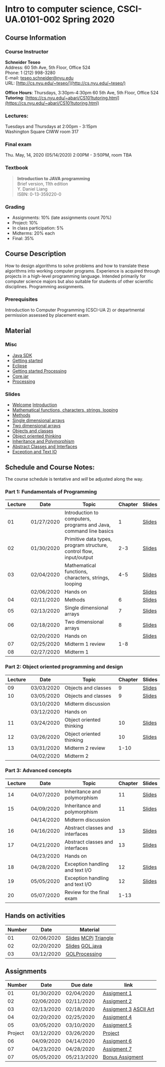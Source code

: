 # Intro to computer science, CSCI-UA.0101-​002 Spring 2020

## Course Information
### Course Instructor
**Schneider Teseo**<br>
Address: 60 5th Ave, 5th Floor, Office 524<br>
Phone: 1 (212) 998-3280<br>
E-mail: [teseo.schneider@nyu.edu](mailto:teseo.schneider@nyu.edu)<br>
URL: [http://cs.nyu.edu/~teseo/](http://cs.nyu.edu/~teseo/)<br>

**Office Hours**: Thursdays, 3:30pm-4:30pm 60 5th Ave, 5th Floor, Office 524<br>
**Tutoring**:
[https://cs.nyu.edu/~abari/CS101tutoring.html](https://cs.nyu.edu/~abari/CS101tutoring.html)

### Lectures:
Tuesdays and Thursdays at 2:00pm - 3:15pm<br>
Washington Square CIWW
room 317


### Final exam
Thu. May, 14, 2020 (05/14/2020) 2:00PM - 3:50PM, room TBA

### Textbook

> **Introduction to JAVA programming**<br>
> Brief version, 11th edition<br>
> Y. Daniel Liang<br>
> ISBN: 0-13-359220-0


### Grading
 - Assignments: 10% (late assignments count 70%)
 - Project: 10%
 - In class participation: 5%
 - Midterms: 20% each
 - Final: 35%

## Course Description

How to design algorithms to solve problems and how to translate these algorithms into working computer programs. Experience is acquired through projects in a high-level programming language. Intended primarily for computer science majors but also suitable for students of other scientific disciplines. Programming assignments.



### Prerequisites
Introduction to Computer Programming (CSCI-UA 2) or departmental permission assessed by placement exam.



## Material

### Misc

- [Java SDK](http://www.oracle.com/technetwork/java/javase/downloads/index.html)
- [Getting started](https://github.com/teseoch/Intro-To-Computer-Science-Spring-2020/raw/master/material/getting_started.pdf)
- [Eclipse](https://www.eclipse.org/)
- [Getting started Processing](https://github.com/teseoch/Intro-To-Computer-Science-Spring-2020/raw/master/material/getting_started_processing.pdf)
- [Core.jar](https://github.com/teseoch/Intro-To-Computer-Science-Spring-2020/blob/master/material/core.jar.zip?raw=true)
- [Processing](https://processing.org/)

### Slides
 - [Welcome](https://github.com/teseoch/Intro-To-Computer-Science-Spring-2020/raw/master/slides/lecture1-welcome.pdf)
[Introduction](https://github.com/teseoch/Intro-To-Computer-Science-Spring-2020/raw/master/slides/lecture2-intro.pdf)
- [Mathematical functions, characters, strings, looping](https://github.com/teseoch/Intro-To-Computer-Science-Spring-2020/raw/master/slides/lecture3-math.pdf)
- [Methods](https://github.com/teseoch/Intro-To-Computer-Science-Spring-2020/raw/master/slides/lecture4-methods.pdf)
- [Single dimensional arrays](https://github.com/teseoch/Intro-To-Computer-Science-Spring-2020/raw/master/slides/lecture5-arrays.pdf)
- [Two dimensional arrays](https://github.com/teseoch/Intro-To-Computer-Science-Spring-2020/raw/master/slides/lecture6-ndarrays.pdf)
- [Objects and classes](https://github.com/teseoch/Intro-To-Computer-Science-Spring-2020/raw/master/slides/lecture7-objects.pdf)
- [Object oriented thinking](https://github.com/teseoch/Intro-To-Computer-Science-Spring-2020/raw/master/slides/lecture8-thinkingoo.pdf)
- [Inheritance and Polymorphism](https://github.com/teseoch/Intro-To-Computer-Science-Spring-2020/raw/master/slides/lecture9-polymorphism.pdf)
- [Abstract Classes and Interfaces](https://github.com/teseoch/Intro-To-Computer-Science-Spring-2020/raw/master/slides/lecture10-interfaces.pdf)
- [Exception and Text IO](https://github.com/teseoch/Intro-To-Computer-Science-Spring-2020/raw/master/slides/lecture11-exception-IO.pdf)


## Schedule and Course Notes:

The course schedule is tentative and *will* be adjusted along the way.

### Part 1: Fundamentals of Programming
| Lecture | Date | Topic | Chapter | Slides |
|----|----|----|----|----|
| 01 | 01/27/2020 | Introduction to computers, programs and Java, command line basics | 1 | [Slides](https://github.com/teseoch/Intro-To-Computer-Science-Spring-2020/raw/master/slides/lecture1-welcome.pdf) |
| 02 | 01/30/2020 | Primitive data types, program structure, control flow, input/output| 2-3 | [Slides](https://github.com/teseoch/Intro-To-Computer-Science-Spring-2020/raw/master/slides/lecture2-intro.pdf) |
| 03 | 02/04/2020 | Mathematical functions, characters, strings, looping| 4-5 | [Slides](https://github.com/teseoch/Intro-To-Computer-Science-Spring-2020/raw/master/slides/lecture3-math.pdf) |
|    | 02/06/2020 | Hands on | | [Slides](https://github.com/teseoch/Intro-To-Computer-Science-Spring-2020/raw/master/slides/handson1.pdf) |
| 04 | 02/11/2020 | Methods | 6 | [Slides](https://github.com/teseoch/Intro-To-Computer-Science-Spring-2020/raw/master/slides/lecture4-methods.pdf) |
| 05 | 02/13/2020 | Single dimensional arrays | 7 | [Slides](https://github.com/teseoch/Intro-To-Computer-Science-Spring-2020/raw/master/slides/lecture5-arrays.pdf) |
| 06 | 02/18/2020 | Two dimensional arrays | 8 | [Slides](https://github.com/teseoch/Intro-To-Computer-Science-Spring-2020/raw/master/slides/lecture6-ndarrays.pdf) |
|    | 02/20/2020 | Hands on | | [Slides](https://github.com/teseoch/Intro-To-Computer-Science-Spring-2020/raw/master/slides/handson2.pdf) |
| 07 | 02/25/2020 | Midterm 1 review | 1-8 | |
| 08 | 02/27/2020 | Midterm 1 |  | |

### Part 2: Object oriented programming and design
| Lecture | Date | Topic | Chapter | Slides |
|----|----|----|----|----|
| 09 | 03/03/2020 | Objects and classes | 9 | [Slides](https://github.com/teseoch/Intro-To-Computer-Science-Spring-2020/raw/master/slides/lecture7-objects.pdf) |
| 10  | 03/05/2020 | Objects and classes | 9 | [Slides](https://github.com/teseoch/Intro-To-Computer-Science-Spring-2020/raw/master/slides/lecture7-objects.pdf) |
|    | 03/10/2020 | Midterm discussion | | |
|    | 03/12/2020 | Hands on |  |  |
| 11 | 03/24/2020 | Object oriented thinking | 10 | [Slides](https://github.com/teseoch/Intro-To-Computer-Science-Spring-2020/raw/master/slides/lecture8-thinkingoo.pdf) |
| 12 | 03/26/2020 | Object oriented thinking | 10 | [Slides](https://github.com/teseoch/Intro-To-Computer-Science-Spring-2020/raw/master/slides/lecture8-thinkingoo.pdf) |
| 13 | 03/31/2020 | Midterm 2 review | 1-10 | |
|    | 04/02/2020 | Midterm 2 | | |

### Part 3: Advanced concepts

| Lecture | Date | Topic | Chapter | Slides |
|----|----|----|----|----|
| 14 | 04/07/2020 | Inheritance and polymorphism | 11 | [Slides](https://github.com/teseoch/Intro-To-Computer-Science-Spring-2020/raw/master/slides/lecture9-polymorphism.pdf) |
| 15 | 04/09/2020 | Inheritance and polymorphism | 11 | [Slides](https://github.com/teseoch/Intro-To-Computer-Science-Spring-2020/raw/master/slides/lecture9-polymorphism.pdf) |
|    | 04/14/2020 | Midterm discussion | | |
| 16 | 04/16/2020 | Abstract classes and interfaces | 13 | [Slides](https://github.com/teseoch/Intro-To-Computer-Science-Spring-2020/raw/master/slides/lecture10-interfaces.pdf) |
| 17 | 04/21/2020 | Abstract classes and interfaces | 13 | [Slides](https://github.com/teseoch/Intro-To-Computer-Science-Spring-2020/raw/master/slides/lecture10-interfaces.pdf) |
|    | 04/23/2020 | Hands on | ||
| 18 | 04/28/2020 | Exception handling and text I/O | 12 | [Slides](https://github.com/teseoch/Intro-To-Computer-Science-Spring-2020/raw/master/slides/lecture11-exception-IO.pdf) |
| 19 | 05/05/2020 | Exception handling and text I/O | 12 | [Slides](https://github.com/teseoch/Intro-To-Computer-Science-Spring-2020/raw/master/slides/lecture11-exception-IO.pdf) |
| 20 | 05/07/2020 | Review for the final exam | 1-13 | |


## Hands on activities
| Number | Date | Material |
|----|----|----|
| 01 | 02/06/2020 | [Slides](https://github.com/teseoch/Intro-To-Computer-Science-Spring-2020/raw/master/slides/handson1.pdf) [MCPi](https://raw.githubusercontent.com/teseoch/Intro-To-Computer-Science-Spring-2020/master/material/MCPi.java) [Triangle](https://raw.githubusercontent.com/teseoch/Intro-To-Computer-Science-Spring-2020/master/material/Triangle.java) |
| 02 | 02/20/2020 | [Slides](https://github.com/teseoch/Intro-To-Computer-Science-Spring-2020/raw/master/slides/handson2.pdf) [GOL.java](https://raw.githubusercontent.com/teseoch/Intro-To-Computer-Science-Spring-2020/master/material/GOL.java) |
| 03 | 03/12/2020 | [GOLProcessing](https://raw.githubusercontent.com/teseoch/Intro-To-Computer-Science-Spring-2020/master/material/GOLProcessing.zip) |

## Assignments

| Number | Date | Due date| link |
|----|----|----|----|
| 01 | 01/30/2020 | 02/04/2020 | [Assigment 1](https://github.com/teseoch/Intro-To-Computer-Science-Spring-2020/raw/master/assignments/Assignment1.pdf) |
| 02 | 02/06/2020 | 02/11/2020 | [Assigment 2](https://github.com/teseoch/Intro-To-Computer-Science-Spring-2020/raw/master/assignments/Assignment2.pdf) |
| 03 | 02/13/2020 | 02/18/2020 | [Assigment 3](https://github.com/teseoch/Intro-To-Computer-Science-Spring-2020/raw/master/assignments/Assignment3.pdf) [ASCII Art](https://github.com/teseoch/Intro-To-Computer-Science-Spring-2020/raw/master/assignments/Assignment3.txt) |
| 04 | 02/20/2020 | 02/25/2020 | [Assigment 4](https://github.com/teseoch/Intro-To-Computer-Science-Spring-2020/raw/master/assignments/Assignment4.pdf) |
| 05 | 03/05/2020 | 03/10/2020 | [Assigment 5](https://github.com/teseoch/Intro-To-Computer-Science-Spring-2020/raw/master/assignments/Assignment5.pdf) |
| Project | 03/12/2020 | 03/26/2020 | [Project](https://github.com/teseoch/Intro-To-Computer-Science-Spring-2020/raw/master/assignments/Project.pdf) |
| 06 | 04/09/2020 | 04/14/2020 | [Assigment 6](https://github.com/teseoch/Intro-To-Computer-Science-Spring-2020/raw/master/assignments/Assignment6.pdf) |
| 07 | 04/23/2020 | 04/28/2020 | [Assigment 7](https://github.com/teseoch/Intro-To-Computer-Science-Spring-2020/raw/master/assignments/Assignment7.pdf) |
| 07 | 05/05/2020 | 05/213/2020 | [Bonus Assigment](https://github.com/teseoch/Intro-To-Computer-Science-Spring-2020/raw/master/assignments/Assignment-bonus.pdf) |
